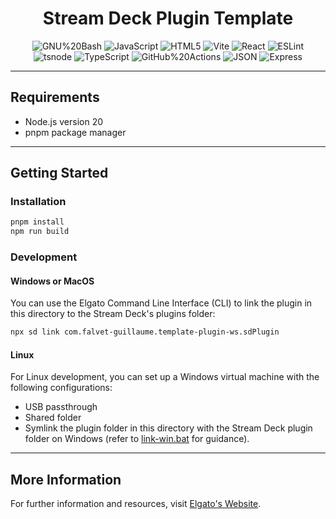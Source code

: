 
<p align="center">
    <h1 align="center">Stream Deck Plugin Template</h1>
</p>
<p align="center">
	<img src="https://img.shields.io/badge/GNU%20Bash-4EAA25.svg?style=flat&logo=GNU-Bash&logoColor=white" alt="GNU%20Bash">
	<img src="https://img.shields.io/badge/JavaScript-F7DF1E.svg?style=flat&logo=JavaScript&logoColor=black" alt="JavaScript">
	<img src="https://img.shields.io/badge/HTML5-E34F26.svg?style=flat&logo=HTML5&logoColor=white" alt="HTML5">
	<img src="https://img.shields.io/badge/Vite-646CFF.svg?style=flat&logo=Vite&logoColor=white" alt="Vite">
	<img src="https://img.shields.io/badge/React-61DAFB.svg?style=flat&logo=React&logoColor=black" alt="React">
	<img src="https://img.shields.io/badge/ESLint-4B32C3.svg?style=flat&logo=ESLint&logoColor=white" alt="ESLint">
	<br>
	<img src="https://img.shields.io/badge/tsnode-3178C6.svg?style=flat&logo=ts-node&logoColor=white" alt="tsnode">
	<img src="https://img.shields.io/badge/TypeScript-3178C6.svg?style=flat&logo=TypeScript&logoColor=white" alt="TypeScript">
	<img src="https://img.shields.io/badge/GitHub%20Actions-2088FF.svg?style=flat&logo=GitHub-Actions&logoColor=white" alt="GitHub%20Actions">
	<img src="https://img.shields.io/badge/JSON-000000.svg?style=flat&logo=JSON&logoColor=white" alt="JSON">
	<img src="https://img.shields.io/badge/Express-000000.svg?style=flat&logo=Express&logoColor=white" alt="Express">
</p>
<hr>

## Requirements

- Node.js version 20
- pnpm package manager

---
## Getting Started
### Installation
```bash
pnpm install
npm run build
```

### Development

#### Windows or MacOS
You can use the Elgato Command Line Interface (CLI) to link the plugin in this directory to the Stream Deck's plugins folder:
```bash
npx sd link com.falvet-guillaume.template-plugin-ws.sdPlugin
```

#### Linux
For Linux development, you can set up a Windows virtual machine with the following configurations:
- USB passthrough
- Shared folder
- Symlink the plugin folder in this directory with the Stream Deck plugin folder on Windows (refer to [link-win.bat](./link-win.bat) for guidance).
---
## More Information

For further information and resources, visit [Elgato's Website](https://docs.elgato.com/sdk/plugins/getting-started).
